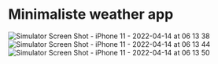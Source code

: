 # Minimaliste weather app

![Simulator Screen Shot - iPhone 11 - 2022-04-14 at 06 13 38](https://user-images.githubusercontent.com/89042174/163319063-05ea9058-bc7a-4f0e-bb47-d71612a9d9d8.png)
![Simulator Screen Shot - iPhone 11 - 2022-04-14 at 06 13 44](https://user-images.githubusercontent.com/89042174/163319067-5aa0cae0-8093-465c-ad05-8ba3fd68a438.png)
![Simulator Screen Shot - iPhone 11 - 2022-04-14 at 06 13 50](https://user-images.githubusercontent.com/89042174/163319076-1ff51f7c-781b-4cbb-91b8-31fecf19c9df.png)
